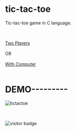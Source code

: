 # tic-tac-toe

Tic-tac-toe game in C language.

<br><br>
[Two Players](https://github.com/md-abdullah-al-maruf/tic-tac-toe/blob/main/tic-tac-toe%20(%202%20Players%20).c)
<br><br>OR<br><br>
[With Computer](https://github.com/md-abdullah-al-maruf/tic-tac-toe/blob/main/tic-tac-toe%20(%20with%20computer%20).c)  
<br>
<h1>DEMO---------</h1>


![tictactoe](https://user-images.githubusercontent.com/82973846/204081812-a749f609-85ea-4d1a-950d-e08c8749b022.gif)


<br><br>
![visitor badge](https://visitor-badge.glitch.me/badge?page_id=md-abdullah-al-maruf.tic-tac-toe&left_color=red&right_color=green) 
